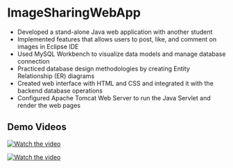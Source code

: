 # ImageSharingWebApp
-	Developed a stand-alone Java web application with another student 
-	Implemented features that allows users to post, like, and comment on images in Eclipse IDE
-	Used MySQL Workbench to visualize data models and manage database connection
-	Practiced database design methodologies by creating Entity Relationship (ER) diagrams 
-	Created web interface with HTML and CSS and integrated it with the backend database operations
-	Configured Apache Tomcat Web Server to run the Java Servlet and render the web pages


## Demo Videos
 [![Watch the video]( https://i9.ytimg.com/vi_webp/TT10mNtST44/mq2.webp?sqp=CNSE1acG-oaymwEmCMACELQB8quKqQMa8AEB-AHUBoAC4AOKAgwIABABGGYgZihmMA8=&rs=AOn4CLAKGgsN893T-vwQcdJX6OpZy9LLGQ)]([https://youtu.be/ICxe1G4jRtc]([https://youtu.be/pG8mgcSyZl4)https://youtu.be/pG8mgcSyZl4](https://www.youtube.com/watch?v=TT10mNtST44))

 
 [![Watch the video]( https://i9.ytimg.com/vi_webp/pG8mgcSyZl4/mq2.webp?sqp=CPz_1KcG-oaymwEmCMACELQB8quKqQMa8AEB-AHUBoAC4AOKAgwIABABGGYgZihmMA8=&rs=AOn4CLALPrjqYx4IYF2UIU0EDDM9lVxdvg)]([https://youtu.be/ICxe1G4jRtc](https://youtu.be/pG8mgcSyZl4)https://youtu.be/pG8mgcSyZl4)
 


